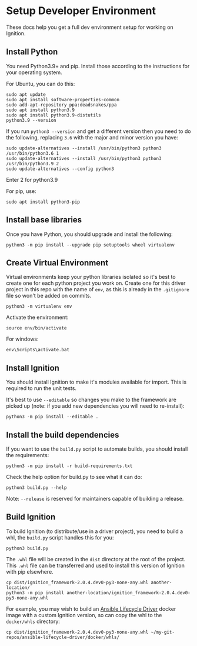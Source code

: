 # Setup Developer Environment

These docs help you get a full dev environment setup for working on Ignition.

## Install Python

You need Python3.9+ and pip. Install those according to the instructions for your operating system. 

For Ubuntu, you can do this:

```
sudo apt update
sudo apt install software-properties-common
sudo add-apt-repository ppa:deadsnakes/ppa
sudo apt install python3.9
sudo apt install python3.9-distutils
python3.9 --version
```

If you run `python3 --version` and get a different version then you need to do the following, replacing `3.6` with the major and minor version you have:

```
sudo update-alternatives --install /usr/bin/python3 python3 /usr/bin/python3.6 1
sudo update-alternatives --install /usr/bin/python3 python3 /usr/bin/python3.9 2
sudo update-alternatives --config python3
```

Enter 2 for python3.9

For pip, use:

```
sudo apt install python3-pip
```

## Install base libraries

Once you have Python, you should upgrade and install the following:

```
python3 -m pip install --upgrade pip setuptools wheel virtualenv
```

## Create Virtual Environment

Virtual environments keep your python libraries isolated so it's best to create one for each python project you work on. Create one for this driver project in this repo with the name of `env`, as this is already in the `.gitignore` file so won't be added on commits.

```
python3 -m virtualenv env
```

Activate the environment:

```
source env/bin/activate
```

For windows:

```
env\Scripts\activate.bat
```

## Install Ignition 

You should install Ignition to make it's modules available for import. This is required to run the unit tests.

It's best to use `--editable` so changes you make to the framework are picked up (note: if you add new dependencies you will need to re-install):

```
python3 -m pip install --editable .
```

## Install the build dependencies

If you want to use the `build.py` script to automate builds, you should install the requirements:

```
python3 -m pip install -r build-requirements.txt
```

Check the help option for build.py to see what it can do:

```
python3 build.py --help
```

Note: `--release` is reserved for maintainers capable of building a release.

## Build Ignition

To build Ignition (to distribute/use in a driver project), you need to build a whl, the `build.py` script handles this for you:

```
python3 build.py
```

The `.whl` file will be created in the `dist` directory at the root of the project. This `.whl` file can be transferred and used to install this version of Ignition with pip elsewhere.

```
cp dist/ignition_framework-2.0.4.dev0-py3-none-any.whl another-location/
python3 -m pip install another-location/ignition_framework-2.0.4.dev0-py3-none-any.whl
```

For example, you may wish to build an [Ansible Lifecycle Driver](https://github.com/IBM/ansible-lifecycle-driver) docker image with a custom Ignition version, so can copy the whl to the `docker/whls` directory:

```
cp dist/ignition_framework-2.0.4.dev0-py3-none-any.whl ~/my-git-repos/ansible-lifecycle-driver/docker/whls/
```

